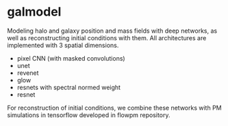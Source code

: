 # galmodel

Modeling halo and galaxy position and mass fields with deep networks, as well as reconstructing initial conditions with them.
All architectures are implemented with 3 spatial dimensions.

- pixel CNN (with masked convolutions)
- unet
- revenet
- glow
- resnets with spectral normed weight
- resnet

For reconstruction of initial conditions, we combine these networks with PM simulations in tensorflow developed in flowpm repository. 

